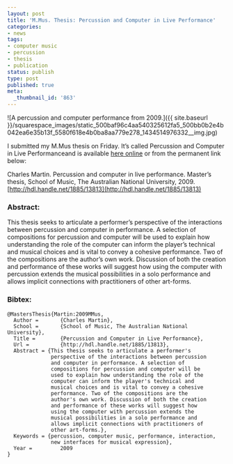 ```yaml
---
layout: post
title: 'M.Mus. Thesis: Percussion and Computer in Live Performance'
categories:
- news
tags:
- computer music
- percussion
- thesis
- publication
status: publish
type: post
published: true
meta:
  _thumbnail_id: '863'
---
```


![A percussion and computer performance from 2009.]({{ site.baseurl }}/squarespace_images/static_500baf96c4aa540325612fa5_500bb0b2e4b042ea6e35b13f_5580f618e4b0ba8aa779e278_1434514976332__img.jpg) 

I submitted my M.Mus thesis on Friday. It’s called Percussion and Computer in Live Performanceand is available [here online](http://hdl.handle.net/1885/13813) or from the permanent link below:

Charles Martin. Percussion and computer in live performance. Master’s thesis, School of Music, The Australian National University, 2009. [http://hdl.handle.net/1885/13813](http://hdl.handle.net/1885/13813)

### Abstract:

This thesis seeks to articulate a performer’s perspective of the interactions between percussion and computer in performance. A selection of compositions for percussion and computer will be used to explain how understanding the role of the computer can inform the player’s technical and musical choices and is vital to convey a cohesive performance. Two of the compositions are the author’s own work. Discussion of both the creation and performance of these works will suggest how using the computer with percussion extends the musical possibilities in a solo performance and allows implicit connections with practitioners of other art-forms.

### Bibtex:

    @MastersThesis{Martin:2009MMus,
      Author =       {Charles Martin},
      School =       {School of Music, The Australian National University},
      Title =        {Percussion and Computer in Live Performance},
      Url =          {http://hdl.handle.net/1885/13813},
      Abstract = {This thesis seeks to articulate a performer's
                  perspective of the interactions between percussion
                  and computer in performance. A selection of
                  compositions for percussion and computer will be
                  used to explain how understanding the role of the
                  computer can inform the player's technical and
                  musical choices and is vital to convey a cohesive
                  performance. Two of the compositions are the
                  author's own work. Discussion of both the creation
                  and performance of these works will suggest how
                  using the computer with percussion extends the
                  musical possibilities in a solo performance and
                  allows implicit connections with practitioners of
                  other art-forms.},
      Keywords = {percussion, computer music, performance, interaction,
                  new interfaces for musical expression},
      Year =         2009
    }
